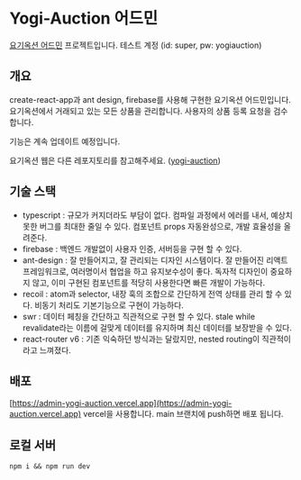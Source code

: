 # Yogi-Auction 어드민  
[요기옥션 어드민](https://admin-yogi-auction.vercel.app) 프로젝트입니다. 테스트 계정 (id: super, pw: yogiauction)

## 개요
create-react-app과 ant design, firebase를 사용해 구현한 요기옥션 어드민입니다. 요기옥션에서 거래되고 있는 모든 상품을 관리합니다. 사용자의 상품 등록 요청을 검수합니다.  

기능은 계속 업데이트 예정입니다.  

요기옥션 웹은 다른 레포지토리를 참고해주세요. ([yogi-auction](https://github.com/lee-donghyun/yogi-auction))


## 기술 스택
- typescript : 규모가 커지더라도 부담이 없다. 컴파일 과정에서 에러를 내서, 예상치 못한 버그를 최대한 줄일 수 있다. 컴포넌트 props 자동완성으로, 개발 효율성을 올려준다.
- firebase : 백엔드 개발없이 사용자 인증, 서버등을 구현 할 수 있다.
- ant-design : 잘 만들어지고, 잘 관리되는 디자인 시스템이다. 잘 만들어진 리액트 프레임워크로, 여러명이서 협업을 하고 유지보수성이 좋다. 독자적 디자인이 중요하지 않고, 이미 구현된 컴포넌트를 적당히 사용한다면 빠른 개발이 가능하다. 
- recoil : atom과 selector, 내장 훅의 조합으로 간단하게 전역 상태를 관리 할 수 있다. 비동기 처리도 기본기능으로 구현이 가능하다.
- swr : 데이터 페칭을 간단하고 직관적으로 구현 할 수 있다. stale while revalidate라는 이름에 걸맞게 데이터를 유지하며 최신 데이터를 보장받을 수 있다. 
- react-router v6 : 기존 익숙하던 방식과는 달랐지만, nested routing이 직관적이라고 느껴졌다.

## 배포
[https://admin-yogi-auction.vercel.app](https://admin-yogi-auction.vercel.app)
vercel을 사용합니다. main 브랜치에 push하면 배포 됩니다.

## 로컬 서버
```
npm i && npm run dev
```
